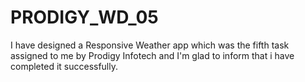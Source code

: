 # PRODIGY_WD_05
I have designed a Responsive Weather app which was the fifth task assigned to me by Prodigy Infotech and I'm glad to inform that i have completed it successfully.
